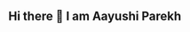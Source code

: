 ## Hi there 👋 I am Aayushi Parekh

<!--
**aayushi2812/aayushi2812** is a ✨ _special_ ✨ repository because its `README.md` (this file) appears on your GitHub profile.

Here are some ideas to get you started:

- 🔭 I am a Software Developer
- 🌱 I’m currently learning ...
- 👯 I’m looking to collaborate on ...
- 🤔 I’m looking for help with ...
- 💬 Ask me about ...
- 📫 Reach me at https://www.linkedin.com/in/aayushi-parekh-08426a181/
- 😄 Pronouns: ...
- ⚡ Fun fact: ...
-->
